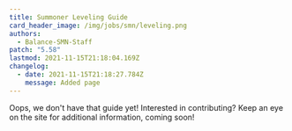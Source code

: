 ```yaml
---
title: Summoner Leveling Guide
card_header_image: /img/jobs/smn/leveling.png
authors:
  - Balance-SMN-Staff
patch: "5.58"
lastmod: 2021-11-15T21:18:04.169Z
changelog:
  - date: 2021-11-15T21:18:27.784Z
    message: Added page
---
```

Oops, we don't have that guide yet! Interested in contributing? Keep an eye on the site for additional information, coming soon!